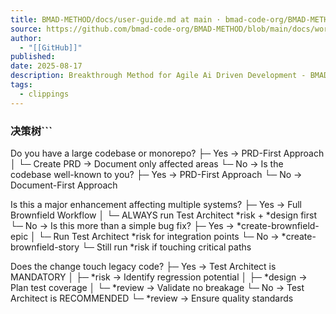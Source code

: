 ```yaml
---
title: BMAD-METHOD/docs/user-guide.md at main · bmad-code-org/BMAD-METHOD
source: https://github.com/bmad-code-org/BMAD-METHOD/blob/main/docs/working-in-the-brownfield.md
author:
  - "[[GitHub]]"
published:
date: 2025-08-17
description: Breakthrough Method for Agile Ai Driven Development - BMAD-METHOD/docs/user-guide.md at main · bmad-code-org/BMAD-METHOD
tags:
  - clippings
---
```

### 决策树```
Do you have a large codebase or monorepo?
├─ Yes → PRD-First Approach
│   └─ Create PRD → Document only affected areas
└─ No → Is the codebase well-known to you?
    ├─ Yes → PRD-First Approach
    └─ No → Document-First Approach

Is this a major enhancement affecting multiple systems?
├─ Yes → Full Brownfield Workflow
│   └─ ALWAYS run Test Architect *risk + *design first
└─ No → Is this more than a simple bug fix?
    ├─ Yes → *create-brownfield-epic
    │   └─ Run Test Architect *risk for integration points
    └─ No → *create-brownfield-story
        └─ Still run *risk if touching critical paths

Does the change touch legacy code?
├─ Yes → Test Architect is MANDATORY
│   ├─ *risk → Identify regression potential
│   ├─ *design → Plan test coverage
│   └─ *review → Validate no breakage
└─ No → Test Architect is RECOMMENDED
    └─ *review → Ensure quality standards
```